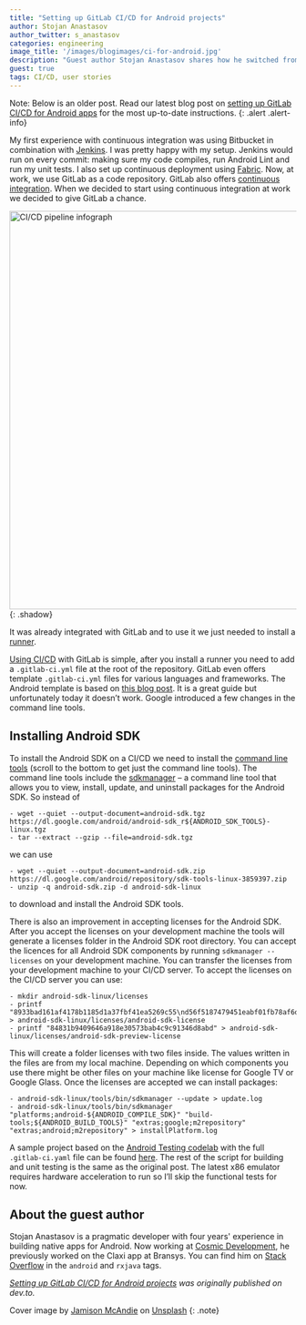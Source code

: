 ```yaml
---
title: "Setting up GitLab CI/CD for Android projects"
author: Stojan Anastasov
author_twitter: s_anastasov
categories: engineering
image_title: '/images/blogimages/ci-for-android.jpg'
description: "Guest author Stojan Anastasov shares how he switched from Jenkins and Fabric to GitLab CI/CD."
guest: true
tags: CI/CD, user stories
---
```


Note: Below is an older post. Read our latest blog post on [setting up GitLab CI/CD for Android apps](/blog/2018/10/24/setting-up-gitlab-ci-for-android-projects/) for the most up-to-date instructions.
{: .alert .alert-info}

My first experience with continuous integration was using Bitbucket in combination with [Jenkins](https://jenkins.io/). I was pretty happy with my setup. Jenkins would run on every commit: making sure my code compiles, run Android Lint and run my unit tests. I also set up continuous deployment using [Fabric](https://get.fabric.io/). Now, at work, we use GitLab as a code repository. GitLab also offers [continuous integration](/features/continuous-integration/). When we decided to start using continuous integration at work we decided to give GitLab a chance.

<!-- more -->

<img src="/images/blogimages/cicd_pipeline_infograph.png" alt="CI/CD pipeline infograph" style="width: 700px;"/>{: .shadow}

 It was already integrated with GitLab and to use it we just needed to install a [runner](https://docs.gitlab.com/runner/).

[Using CI/CD](/topics/ci-cd/) with GitLab is simple, after you install a runner you need to add a `.gitlab-ci.yml` file at the root of the repository. GitLab even offers template `.gitlab-ci.yml` files for various languages and frameworks. The Android template is based on [this blog post](/blog/2018/10/24/setting-up-gitlab-ci-for-android-projects/). It is a great guide but unfortunately today it doesn’t work. Google introduced a few changes in the command line tools.

## Installing Android SDK

To install the Android SDK on a CI/CD we need to install the [command line tools](https://developer.android.com/studio/index.html#downloads) (scroll to the bottom to get just the command line tools). The command line tools include the [sdkmanager](https://developer.android.com/studio/command-line/sdkmanager.html) – a command line tool that allows you to view, install, update, and uninstall packages for the Android SDK. So instead of

```
- wget --quiet --output-document=android-sdk.tgz https://dl.google.com/android/android-sdk_r${ANDROID_SDK_TOOLS}-linux.tgz
- tar --extract --gzip --file=android-sdk.tgz
```
we can use
```
- wget --quiet --output-document=android-sdk.zip https://dl.google.com/android/repository/sdk-tools-linux-3859397.zip
- unzip -q android-sdk.zip -d android-sdk-linux
```

to download and install the Android SDK tools.

There is also an improvement in accepting licenses for the Android SDK. After you accept the licenses on your development machine the tools will generate a licenses folder in the Android SDK root directory. You can accept the licences for all Android SDK components by running ```sdkmanager --licenses``` on your development machine. You can transfer the licenses from your development machine to your CI/CD server. To accept the licenses on the CI/CD server you can use:

```
- mkdir android-sdk-linux/licenses
- printf "8933bad161af4178b1185d1a37fbf41ea5269c55\nd56f5187479451eabf01fb78af6dfcb131a6481e" > android-sdk-linux/licenses/android-sdk-license
- printf "84831b9409646a918e30573bab4c9c91346d8abd" > android-sdk-linux/licenses/android-sdk-preview-license
```

This will create a folder licenses with two files inside. The values written in the files are from my local machine. Depending on which components you use there might be other files on your machine like license for Google TV or Google Glass. Once the licenses are accepted we can install packages:

```
- android-sdk-linux/tools/bin/sdkmanager --update > update.log
- android-sdk-linux/tools/bin/sdkmanager "platforms;android-${ANDROID_COMPILE_SDK}" "build-tools;${ANDROID_BUILD_TOOLS}" "extras;google;m2repository" "extras;android;m2repository" > installPlatform.log
```

A sample project based on the [Android Testing codelab](https://codelabs.developers.google.com/codelabs/android-testing/index.html#0) with the full `.gitlab-ci.yaml` file can be found [here](https://gitlab.com/stolea/android-gitlab-ci). The rest of the script for building and unit testing is the same as the original post. The latest x86 emulator requires hardware acceleration to run so I’ll skip the functional tests for now.

## About the guest author

Stojan Anastasov is a pragmatic developer with four years' experience in building native apps for Android. Now working at [Cosmic Development](http://www.cosmicdevelopment.com/), he previously worked on the Claxi app at Bransys. You can find him on [Stack Overflow](https://stackoverflow.com/) in the `android` and `rxjava` tags.

*[Setting up GitLab CI/CD for Android projects](https://dev.to/s_anastasov/setting-up-gitlab-ci-for-android-projects-a6o) was originally published on dev.to.*

Cover image by [Jamison McAndie](https://unsplash.com/photos/uf4oyaimWwg) on [Unsplash](https://unsplash.com/search/photos/pipeline)
{: .note}
